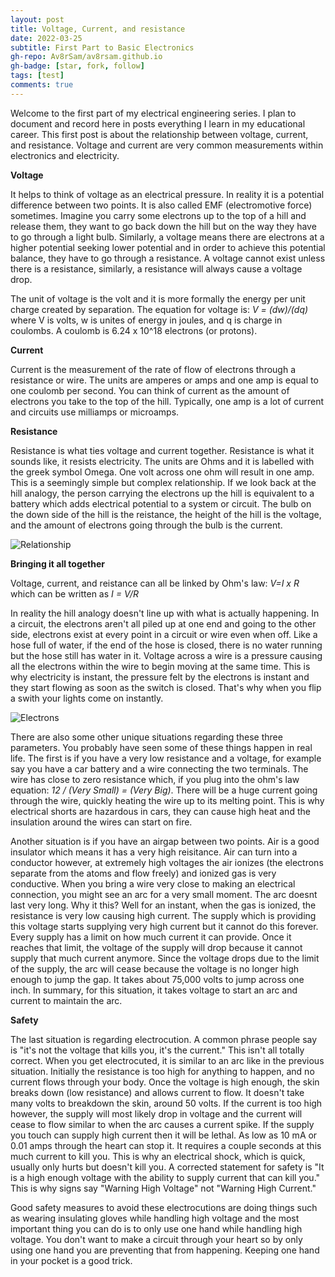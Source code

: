 ```yaml
---
layout: post
title: Voltage, Current, and resistance
date: 2022-03-25
subtitle: First Part to Basic Electronics
gh-repo: Av8rSam/av8rsam.github.io
gh-badge: [star, fork, follow]
tags: [test]
comments: true
---
```


Welcome to the first part of my electrical engineering series. I plan to document and record here in posts everything I learn in my educational career. This first post is about the relationship between voltage, current, and resistance. Voltage and current are very common measurements within electronics and electricity. 

**Voltage**

It helps to think of voltage as an electrical pressure. In reality it is a potential difference between two points. It is also called EMF (electromotive force) sometimes. Imagine you carry some electrons up to the top of a hill and release them, they want to go back down the hill but on the way they have to go through a light bulb. Similarly, a voltage means there are electrons at a higher potential seeking lower potential and in order to achieve this potential balance, they have to go through a resistance. A voltage cannot exist unless there is a resistance, similarly, a resistance will always cause a voltage drop. 

The unit of voltage is the volt and it is more formally the energy per unit charge created by separation. The equation for voltage is: *V = (dw)/(dq)* where V is volts, w is unites of energy in joules, and q is charge in coulombs. A coulomb is 6.24 x 10^18 electrons (or protons). 

**Current** 

Current is the measurement of the rate of flow of electrons through a resistance or wire. The units are amperes or amps and one amp is equal to one coulomb per second. You can think of current as the amount of electrons you take to the top of the hill. Typically, one amp is a lot of current and circuits use milliamps or microamps. 

**Resistance** 

Resistance is what ties voltage and current together. Resistance is what it sounds like, it resists electricity. The units are Ohms and it is labelled with the greek symbol Omega. One volt across one ohm will result in one amp. This is a seemingly simple but complex relationship. If we look back at the hill analogy, the person carrying the electrons up the hill is equivalent to a battery which adds electrical potential to a system or circuit. The bulb on the down side of the hill is the reistance, the height of the hill is the voltage, and the amount of electrons going through the bulb is the current. 

![Relationship](https://www.build-electronic-circuits.com/wp-content/uploads/2014/09/Ohms-law-cartoon-cropped.jpg)

**Bringing it all together** 

Voltage, current, and reistance can all be linked by Ohm's law: *V=I x R* which can be written as *I = V/R* 

In reality the hill analogy doesn't line up with what is actually happening. In a circuit, the electrons aren't all piled up at one end and going to the other side, electrons exist at every point in a circuit or wire even when off. Like a hose full of water, if the end of the hose is closed, there is no water running but the hose still has water in it. Voltage across a wire is a pressure causing all the electrons within the wire to begin moving at the same time. This is why electricity is instant, the pressure felt by the electrons is instant and they start flowing as soon as the switch is closed. That's why when you flip a swith your lights come on instantly. 

![Electrons](https://encrypted-tbn0.gstatic.com/images?q=tbn:ANd9GcT-93_4c-SCBAYig5ykzLTFMZF5qzZ0D3Y3ZA&usqp=CAU.jpg)

There are also some other unique situations regarding these three parameters. You probably have seen some of these things happen in real life. The first is if you have a very low resistance and a voltage, for example say you have a car battery and a wire connecting the two terminals. The wire has close to zero resistance which, if you plug into the ohm's law equation: *12 / (Very Small) = (Very Big)*. There will be a huge current going through the wire, quickly heating the wire up to its melting point. This is why electrical shorts are hazardous in cars, they can cause high heat and the insulation around the wires can start on fire. 

Another situation is if you have an airgap between two points. Air is a good insulator which means it has a very high reisitance. Air can turn into a conductor however, at extremely high voltages the air ionizes (the electrons separate from the atoms and flow freely) and ionized gas is very conductive. When you bring a wire very close to making an electrical connection, you might see an arc for a very small moment. The arc doesnt last very long. Why it this? Well for an instant, when the gas is ionized, the resistance is very low causing high current. The supply which is providing this voltage starts supplying very high current but it cannot do this forever. Every supply has a limit on how much current it can provide. Once it reaches that limit, the voltage of the supply will drop because it cannot supply that much current anymore. Since the voltage drops due to the limit of the supply, the arc will cease because the voltage is no longer high enough to jump the gap. It takes about 75,000 volts to jump across one inch. In summary, for this situation, it takes voltage to start an arc and current to maintain the arc.

**Safety**

The last situation is regarding electrocution. A common phrase people say is "it's not the voltage that kills you, it's the current." This isn't all totally correct. When you get electrocuted, it is similar to an arc like in the previous situation. Initially the resistance is too high for anything to happen, and no current flows through your body. Once the voltage is high enough, the skin breaks down (low resistance) and allows current to flow. It doesn't take many volts to breakdown the skin, around 50 volts. If the current is too high however, the supply will most likely drop in voltage and the current will cease to flow similar to when the arc causes a current spike. If the supply you touch can supply high current then it will be lethal. As low as 10 mA or 0.01 amps through the heart can stop it. It requires a couple seconds at this much current to kill you. This is why an electrical shock, which is quick, usually only hurts but doesn't kill you. A corrected statement for safety is "It is a high enough voltage with the ability to supply current that can kill you." This is why signs say "Warning High Voltage" not "Warning High Current." 

Good safety measures to avoid these electrocutions are doing things such as wearing insulating gloves while handling high voltage and the most important thing you can do is to only use one hand while handling high voltage. You don't want to make a circuit through your heart so by only using one hand you are preventing that from happening. Keeping one hand in your pocket is a good trick. 
